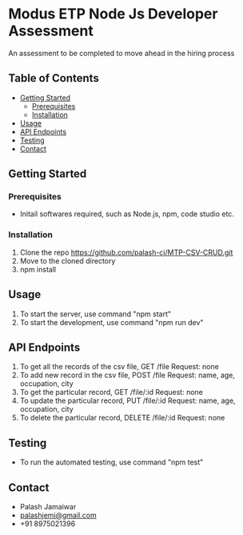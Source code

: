 # Modus ETP Node Js Developer Assessment

An assessment to be completed to move ahead in the hiring process

## Table of Contents

- [Getting Started](#getting-started)
  - [Prerequisites](#prerequisites)
  - [Installation](#installation)
- [Usage](#usage)
- [API Endpoints](#api-endpoints)
- [Testing](#testing)
- [Contact](#contact)

## Getting Started

### Prerequisites

- Initail softwares required, such as Node.js, npm, code studio etc.

### Installation

1. Clone the repo https://github.com/palash-cj/MTP-CSV-CRUD.git
2. Move to the cloned directory
3. npm install

## Usage

1. To start the server, use command "npm start"
2. To start the development, use command "npm run dev"

## API Endpoints

1. To get all the records of the csv file, 
    GET /file
    Request: none
2. To add new record in the csv file,
    POST /file
    Request: name, age, occupation, city
3. To get the particular record,
    GET /file/:id
    Request: none
4. To update the particular record,
    PUT /file/:id
    Request: name, age, occupation, city
5. To delete the particular record,
    DELETE /file/:id
    Request: none

## Testing

- To run the automated testing, use command "npm test"

## Contact

- Palash Jamaiwar
- palashjemi@gmail.com
- +91 8975021396